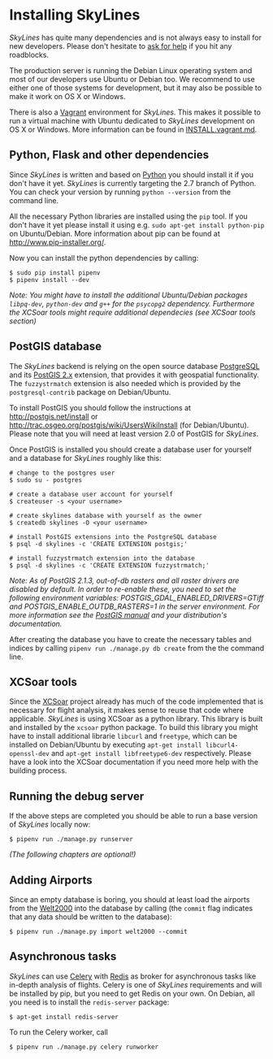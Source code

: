 # Installing SkyLines

*SkyLines* has quite many dependencies and is not always easy to install for
new developers. Please don't hesitate to
[ask for help](README.md#contact-and-contributing) if you hit any roadblocks.

The production server is running the Debian Linux operating system and most of
our developers use Ubuntu or Debian too. We recommend to use either one of
those systems for development, but it may also be possible to make it work on
OS X or Windows.

There is also a [Vagrant](http://www.vagrantup.com/) environment for
*SkyLines*. This makes it possible to run a virtual machine with Ubuntu
dedicated to *SkyLines* development on OS X or Windows. More information
can be found in [INSTALL.vagrant.md](INSTALL.vagrant.md).


## Python, Flask and other dependencies

Since *SkyLines* is written and based on [Python](http://www.python.org/) you
should install it if you don't have it yet. *SkyLines* is currently targeting
the 2.7 branch of Python. You can check your version by running `python
--version` from the command line.

All the necessary Python libraries are installed using the `pip` tool. If you
don't have it yet please install it using e.g. `sudo apt-get install
python-pip` on Ubuntu/Debian. More information about pip can be found at
<http://www.pip-installer.org/>.

Now you can install the python dependencies by calling:

    $ sudo pip install pipenv
    $ pipenv install --dev

*Note: You might have to install the additional Ubuntu/Debian packages
`libpq-dev`, `python-dev` and `g++` for the `psycopg2` dependency. Furthermore the XCSoar tools might require additional dependecies (see XCSoar tools section)*


## PostGIS database

The *SkyLines* backend is relying on the open source database
[PostgreSQL](http://www.postgresql.org/) and its
[PostGIS 2.x](http://www.postgis.net/) extension, that provides it with
geospatial functionality. The `fuzzystrmatch` extension is also needed which
is provided by the `postgresql-contrib` package on Debian/Ubuntu.

To install PostGIS you should follow the instructions at
<http://postgis.net/install> or
<http://trac.osgeo.org/postgis/wiki/UsersWikiInstall> (for Debian/Ubuntu).
Please note that you will need at least version 2.0 of PostGIS for *SkyLines*.

Once PostGIS is installed you should create a database user for yourself and
a database for *SkyLines* roughly like this:

    # change to the postgres user
    $ sudo su - postgres

    # create a database user account for yourself
    $ createuser -s <your username>

    # create skylines database with yourself as the owner
    $ createdb skylines -O <your username>

    # install PostGIS extensions into the PostgreSQL database
    $ psql -d skylines -c 'CREATE EXTENSION postgis;'

    # install fuzzystrmatch extension into the database
    $ psql -d skylines -c 'CREATE EXTENSION fuzzystrmatch;'

*Note: As of PostGIS 2.1.3, out-of-db rasters and all raster drivers are
disabled by default. In order to re-enable these, you need to set the
following environment variables: POSTGIS_GDAL_ENABLED_DRIVERS=GTiff and
POSTGIS_ENABLE_OUTDB_RASTERS=1 in the server environment. For more
information see the [PostGIS
manual](http://postgis.net/docs/postgis_installation.html#install_short_version)
and your distribution's documentation.*

After creating the database you have to create the necessary tables and indices
by calling `pipenv run ./manage.py db create` from the the command line.


## XCSoar tools

Since the [XCSoar](http://www.xcsoar.org/) project already has much of the code
implemented that is necessary for flight analysis, it makes sense to reuse that
code where applicable. *SkyLines* is using XCSoar as a python library. This library
is built and installed by the `xcsoar` python package. To build this library you
might have to install additional librarie `libcurl` and `freetype`, which can be installed
on Debian/Ubuntu by executing `apt-get install libcurl4-openssl-dev` and `apt-get install libfreetype6-dev` respectively. Please have
a look into the XCSoar documentation if you need more help with the building process.


## Running the debug server

If the above steps are completed you should be able to run a base version of
*SkyLines* locally now:

    $ pipenv run ./manage.py runserver

*(The following chapters are optional!)*


## Adding Airports

Since an empty database is boring, you should at least load the airports from
the [Welt2000](http://github.com/skylines-project/welt2000) into the database by
calling (the `commit` flag indicates that any data should be written to the
database):

    $ pipenv run ./manage.py import welt2000 --commit


## Asynchronous tasks

*SkyLines* can use [Celery](http://www.celeryproject.org) with
[Redis](http://www.redis.io) as broker for asynchronous tasks like in-depth
analysis of flights. Celery is one of *SkyLines* requirements and will be
installed by pip, but you need to get Redis on your own. On Debian, all you
need is to install the `redis-server` package:

    $ apt-get install redis-server

To run the Celery worker, call

    $ pipenv run ./manage.py celery runworker
